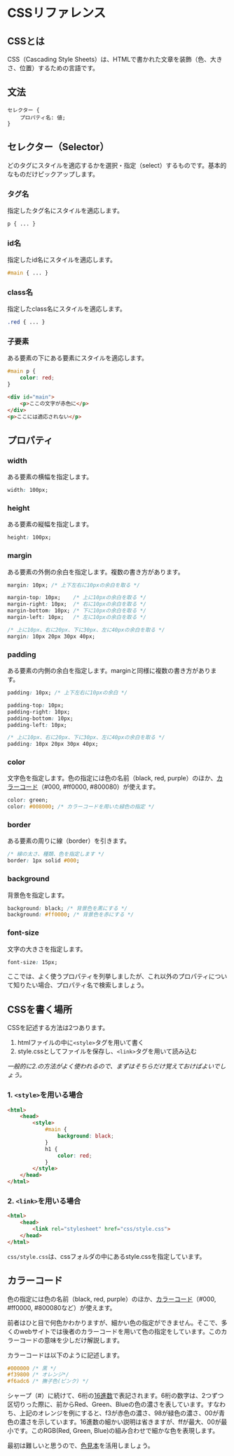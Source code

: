 # CSSリファレンス
## CSSとは

CSS（Cascading Style Sheets）は、HTMLで書かれた文章を装飾（色、大きさ、位置）するための言語です。

## 文法

```
セレクター {
	プロパティ名: 値;
}
```

## セレクター（Selector）

どのタグにスタイルを適応するかを選択・指定（select）するものです。基本的なものだけピックアップします。

### タグ名

指定したタグ名にスタイルを適応します。

```css
p { ... }
```

### id名

指定したid名にスタイルを適応します。

```css
#main { ... }
```

### class名

指定したclass名にスタイルを適応します。

```css
.red { ... }
```

### 子要素

ある要素の下にある要素にスタイルを適応します。

```css
#main p {
	color: red;
} 
```
```html
<div id="main">
	<p>ここの文字が赤色に</p>
</div>
<p>ここには適応されない</p>
```


## プロパティ

### width

ある要素の横幅を指定します。

```css
width: 100px;
```

### height

ある要素の縦幅を指定します。

```css
height: 100px;
```

### margin

ある要素の外側の余白を指定します。複数の書き方があります。

```css
margin: 10px; /* 上下左右に10pxの余白を取る */

margin-top: 10px;    /* 上に10pxの余白を取る */
margin-right: 10px;  /* 右に10pxの余白を取る */
margin-bottom: 10px; /* 下に10pxの余白を取る */
margin-left: 10px;   /* 左に10pxの余白を取る */

/* 上に10px、右に20px、下に30px、左に40pxの余白を取る */
margin: 10px 20px 30px 40px; 
```

### padding	

ある要素の内側の余白を指定します。marginと同様に複数の書き方があります。

```css
padding: 10px; /* 上下左右に10pxの余白 */

padding-top: 10px;
padding-right: 10px;
padding-bottom: 10px;
padding-left: 10px;

/* 上に10px、右に20px、下に30px、左に40pxの余白を取る */
padding: 10px 20px 30px 40px; 
```

### color

文字色を指定します。色の指定には色の名前（black, red, purple）のほか、[カラーコード](http://www.netyasun.com/home/color.html)（#000, #ff0000, #800080）が使えます。

```css
color: green;
color: #008000; /* カラーコードを用いた緑色の指定 */
```

### border

ある要素の周りに線（border）を引きます。

```css
/* 線の太さ、種類、色を指定します */
border: 1px solid #000;
```


### background

背景色を指定します。

```css
background: black; /* 背景色を黒にする */
background: #ff0000; /* 背景色を赤にする */
```

### font-size

文字の大きさを指定します。

```css
font-size: 15px;
```


ここでは、よく使うプロパティを列挙しましたが、これ以外のプロパティについて知りたい場合、プロパティ名で検索しましょう。



## CSSを書く場所

CSSを記述する方法は2つあります。

1. htmlファイルの中に`<style>`タグを用いて書く
2. style.cssとしてファイルを保存し、`<link>`タグを用いて読み込む

*一般的に2.の方法がよく使われるので、まずはそちらだけ覚えておけばよいでしょう。*

### 1. `<style>`を用いる場合

```html
<html>
	<head>
		<style>
			#main {
				background: black;
			}
			h1 {
				color: red;
			}
		</style>
	</head>
</html>
```

### 2. `<link>`を用いる場合

```html
<html>
	<head>
		<link rel="stylesheet" href="css/style.css">
	</head>
</html>
```

`css/style.css`は、cssフォルダの中にあるstyle.cssを指定しています。


## カラーコード

色の指定には色の名前（black, red, purple）のほか、[カラーコード](http://www.netyasun.com/home/color.html)（#000, #ff0000, #800080など）が使えます。

前者はひと目で何色かわかりますが、細かい色の指定ができません。そこで、多くのwebサイトでは後者のカラーコードを用いて色の指定をしています。このカラーコードの意味を少しだけ解説します。

カラーコードは以下のように記述します。

```css
#000000 /* 黒 */
#f39800 /* オレンジ*/
#f6adc6 /* 撫子色(ピンク) */
```

シャープ（#）に続けて、6桁の[16進数](http://www.sophia-it.com/content/)で表記されます。6桁の数字は、2つずつ区切りった際に、前からRed、Green、Blueの色の濃さを表しています。すなわち、上記のオレンジを例にすると、f3が赤色の濃さ、98が緑色の濃さ、00が青色の濃さを示しています。16進数の細かい説明は省きますが、ffが最大、00が最小です。このRGB(Red, Green, Blue)の組み合わせで細かな色を表現します。

最初は難しいと思うので、[色見本](http://www.color-sample.com/)を活用しましょう。


